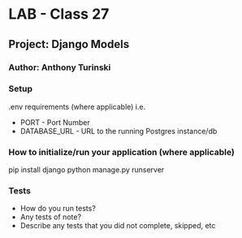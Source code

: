 # LAB - Class 27
## Project: Django Models
### Author: Anthony Turinski
### Setup
.env requirements (where applicable)
i.e.
- PORT - Port Number
- DATABASE_URL - URL to the running Postgres instance/db
### How to initialize/run your application (where applicable)
pip install django
python manage.py runserver
### Tests
- How do you run tests?
- Any tests of note?
- Describe any tests that you did not complete, skipped, etc